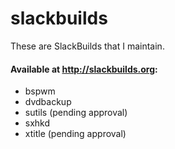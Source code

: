 slackbuilds
===========

These are SlackBuilds that I maintain.

#### Available at http://slackbuilds.org:

* bspwm
* dvdbackup
* sutils (pending approval)
* sxhkd
* xtitle (pending approval)
